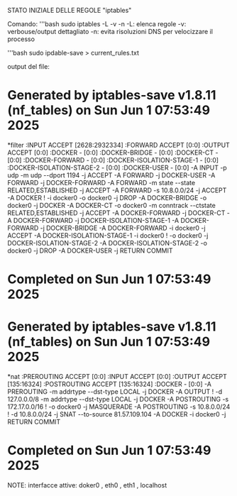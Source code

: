 STATO INIZIALE DELLE REGOLE "iptables"

Comando:
'''bash
sudo iptables -L -v -n
-L: elenca regole
-v: verbouse/output dettagliato
-n: evita risoluzioni DNS per velocizzare il processo

'''bash
sudo ipdable-save > current_rules.txt

output del file:

# Generated by iptables-save v1.8.11 (nf_tables) on Sun Jun  1 07:53:49 2025
*filter
:INPUT ACCEPT [2628:2932334]
:FORWARD ACCEPT [0:0]
:OUTPUT ACCEPT [0:0]
:DOCKER - [0:0]
:DOCKER-BRIDGE - [0:0]
:DOCKER-CT - [0:0]
:DOCKER-FORWARD - [0:0]
:DOCKER-ISOLATION-STAGE-1 - [0:0]
:DOCKER-ISOLATION-STAGE-2 - [0:0]
:DOCKER-USER - [0:0]
-A INPUT -p udp -m udp --dport 1194 -j ACCEPT
-A FORWARD -j DOCKER-USER
-A FORWARD -j DOCKER-FORWARD
-A FORWARD -m state --state RELATED,ESTABLISHED -j ACCEPT
-A FORWARD -s 10.8.0.0/24 -j ACCEPT
-A DOCKER ! -i docker0 -o docker0 -j DROP
-A DOCKER-BRIDGE -o docker0 -j DOCKER
-A DOCKER-CT -o docker0 -m conntrack --ctstate RELATED,ESTABLISHED -j ACCEPT
-A DOCKER-FORWARD -j DOCKER-CT
-A DOCKER-FORWARD -j DOCKER-ISOLATION-STAGE-1
-A DOCKER-FORWARD -j DOCKER-BRIDGE
-A DOCKER-FORWARD -i docker0 -j ACCEPT
-A DOCKER-ISOLATION-STAGE-1 -i docker0 ! -o docker0 -j DOCKER-ISOLATION-STAGE-2
-A DOCKER-ISOLATION-STAGE-2 -o docker0 -j DROP
-A DOCKER-USER -j RETURN
COMMIT
# Completed on Sun Jun  1 07:53:49 2025
# Generated by iptables-save v1.8.11 (nf_tables) on Sun Jun  1 07:53:49 2025
*nat
:PREROUTING ACCEPT [0:0]
:INPUT ACCEPT [0:0]
:OUTPUT ACCEPT [135:16324]
:POSTROUTING ACCEPT [135:16324]
:DOCKER - [0:0]
-A PREROUTING -m addrtype --dst-type LOCAL -j DOCKER
-A OUTPUT ! -d 127.0.0.0/8 -m addrtype --dst-type LOCAL -j DOCKER
-A POSTROUTING -s 172.17.0.0/16 ! -o docker0 -j MASQUERADE
-A POSTROUTING -s 10.8.0.0/24 ! -d 10.8.0.0/24 -j SNAT --to-source 81.57.109.104
-A DOCKER -i docker0 -j RETURN
COMMIT
# Completed on Sun Jun  1 07:53:49 2025


NOTE:
interfacce attive: doker0 , eth0 , eth1 , localhost
